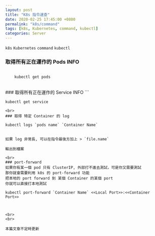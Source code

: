 ```yaml
---
layout: post
title: "K8s 指令速查"
date: 2020-02-25 17:45:00 +0800
permalink: "k8s/command"
tags: [k8s, Kubernetes, command, kubectl]
categories: Server
---
```


`k8s` `Kubernetes` `command` `kubectl`

### 取得所有正在運作的 Pods INFO
```

    kubectl get pods

```
<br>
### 取得所有正在運作的 Service INFO
```

    kubectl get service

```
<br>
### 取得 特定 Container 的 log
```

    kubectl logs `pods name` `Container Name` 

```

如果 log 非常長, 可以在指令最後方加上 > `file.name`

輸出到檔案

<br>
### port-forward
如果你有某一個 pod 只有 ClusterIP, 外部打不進去測試，可是你又需要測試
那你就會需要利用 k8s 的 port-forward 功能
把本地的 port forward 到 某個 Container 的某個 port
你就可以直接打本地測試

```

    kubectl port-forward `Container Name` <<Local Port>>:<<Container Port>>  

```


<br>
<br>

本篇文章不定時更新